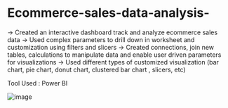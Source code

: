 # Ecommerce-sales-data-analysis-

-> Created an interactive dashboard track and analyze ecommerce sales data 
-> Used complex parameters to drill down in worksheet and customization using filters and slicers 
-> Created connections, join new tables, calculations to manipulate data and enable user driven parameters for visualizations 
-> Used different types of customized visualization (bar chart, pie chart, donut chart, clustered bar chart , slicers, etc)

Tool Used : Power BI

![image](https://github.com/himanshu845/Ecommerce-sales-data-analysis-/assets/72097796/9ff5397d-faac-40be-b7ee-85526c0110ce)
